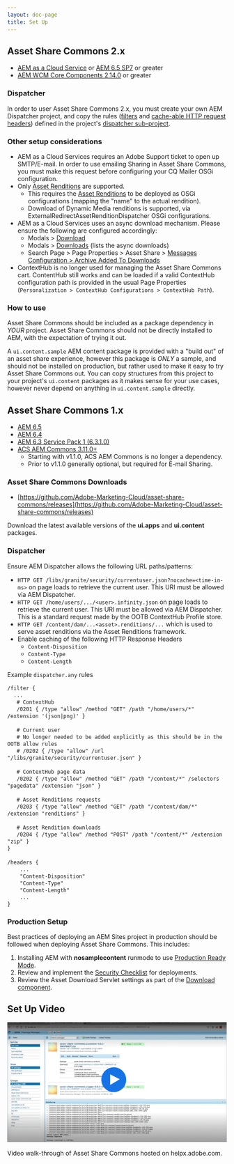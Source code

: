 ```yaml
---
layout: doc-page
title: Set Up
---
```


## Asset Share Commons 2.x

* [AEM as a Cloud Service](https://experienceleague.adobe.com/docs/experience-manager-learn/cloud-service/overview.html) or [AEM 6.5 SP7](https://helpx.adobe.com/experience-manager/6-5/release-notes.html) or greater
* [AEM WCM Core Components 2.14.0](https://github.com/adobe/aem-core-wcm-components/releases) or greater

### Dispatcher 

In order to user Asset Share Commons 2.x, you must create your own AEM Dispatcher project, and copy the rules ([filters](https://github.com/Adobe-Marketing-Cloud/asset-share-commons/blob/develop/dispatcher/src/conf.dispatcher.d/filters/filters.any) and [cache-able HTTP request headers](https://github.com/Adobe-Marketing-Cloud/asset-share-commons/blob/develop/dispatcher/src/conf.dispatcher.d/available_farms/asset-share-commons.farm#L92-L95)) defined in the project's [dispatcher sub-project](https://github.com/Adobe-Marketing-Cloud/asset-share-commons/tree/master/dispatcher).

### Other setup considerations

* AEM as a Cloud Services requires an Adobe Support ticket to open up SMTP/E-mail. In order to use emailing Sharing in Asset Share Commons, you must make this request before configuring your CQ Mailer OSGi configuration. 
* Only [Asset Renditions](../../development/asset-renditions) are supported. 
  * This requires the [Asset Renditions](../../development/asset-renditions) to be deployed as OSGi configurations (mapping the "name" to the actual rendition).
  * Download of Dynamic Media renditions is supported, via ExternalRedirectAssetRenditionDispatcher OSGi configurations.
* AEM as a Cloud Services uses an async download mechanism. Please ensure the following are configured accordingly:
  * Modals > [Download](../../actions/download)
  * Modals > [Downloads](../../actions/downloads) (lists the async downloads)
  * Search Page > Page Properties > Asset Share > [Messages Configuration > Archive Added To Downloads](../../structure/messages)
* ContextHub is no longer used for managing the Asset Share Commons cart. ContentHub still works and can be loaded if a valid ContextHub configuration path is provided in the usual Page Properties (`Personalization > ContextHub Configurations > ContextHub Path`).

### How to use

Asset Share Commons should be included as a package dependency in *YOUR* project. Asset Share Commons should not be directly installed to AEM, with the expectation of trying it out.

A `ui.content.sample` AEM content package is provided with a "build out" of an asset share experience, however this package is *ONLY* a sample, and should not be installed on production, but rather used to make it easy to try Asset Share Commons out.  You can copy structures from this project to your project's `ui.content` packages as it makes sense for your use cases, however never depend on anything in `ui.content.sample` directly.

## Asset Share Commons 1.x

* [AEM 6.5](https://helpx.adobe.com/experience-manager/6-5/release-notes.html)
* [AEM 6.4](https://helpx.adobe.com/experience-manager/6-4/release-notes.html)
* [AEM 6.3 Service Pack 1 (6.3.1.0)](https://docs.adobe.com/docs/en/aem/6-3/release-notes/sp1.html)
* [ACS AEM Commons 3.11.0+](https://github.com/Adobe-Consulting-Services/acs-aem-commons/releases)
    * Starting with v1.1.0, ACS AEM Commons is no longer a dependency.
    * Prior to v1.1.0 generally optional, but required for E-mail Sharing. 

### Asset Share Commons Downloads

* [https://github.com/Adobe-Marketing-Cloud/asset-share-commons/releases](https://github.com/Adobe-Marketing-Cloud/asset-share-commons/releases)

Download the latest available versions of the **ui.apps** and **ui.content** packages.

### Dispatcher

Ensure AEM Dispatcher allows the following URL paths/patterns:

* `HTTP GET /libs/granite/security/currentuser.json?nocache=<time-in-ms>` on page loads to retrieve the current user. This URI must be allowed via AEM Dispatcher.  
* `HTTP GET /home/users/.../<user>.infinity.json` on page loads to retrieve the current user. This URI must be allowed via AEM Dispatcher. This is a standard request made by the OOTB ContextHub Profile store.
* `HTTP GET /content/dam/...<asset>.renditions/...` which is used to serve asset renditions via the Asset Renditions framework.
* Enable caching of the following HTTP Response Headers
   * `Content-Disposition`
   * `Content-Type`
   * `Content-Length`

Example `dispatcher.any` rules

```
/filter {
  ...
   # ContextHub
   /0201 { /type "allow" /method "GET" /path "/home/users/*" /extension '(json|png)' }

   # Current user
   # No longer needed to be added explicitly as this should be in the OOTB allow rules
   # /0202 { /type "allow" /url "/libs/granite/security/currentuser.json" }

   # ContextHub page data
   /0202 { /type "allow" /method "GET" /path "/content/*" /selectors "pagedata" /extension "json" }

   # Asset Renditions requests
   /0203 { /type "allow" /method "GET" /path "/content/dam/*" /extension "renditions" }

   # Asset Rendition downloads
   /0204 { /type "allow" /method "POST" /path "/content/*" /extension "zip" }
}

/headers {
    ...
    "Content-Disposition"
    "Content-Type"
    "Content-Length"
    ...
}
```

### Production Setup

Best practices of deploying an AEM Sites project in production should be followed when deploying Asset Share Commons. This includes:

1. Installing AEM with **nosamplecontent** runmode to use [Production Ready Mode](https://helpx.adobe.com/experience-manager/6-5/sites/administering/using/production-ready.html).
2. Review and implement the [Security Checklist](https://helpx.adobe.com/experience-manager/6-5/sites/administering/using/security-checklist.html) for deployments.
3. Review the Asset Download Servlet settings as part of the [Download component](../../actions/download).

## Set Up Video

<a href="https://helpx.adobe.com/experience-manager/kt/assets/using/asset-share-commons-article-understand/asset-share-commons-feature-video-setup.html"><img src="./images/video.png" alt="Set up video - center"/></a>

Video walk-through of Asset Share Commons hosted on helpx.adobe.com.

 




